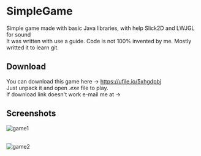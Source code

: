 # SimpleGame
Simple game made with basic Java libraries, with help Slick2D and LWJGL for sound<br />
It was written with use a guide. Code is not 100% invented by me. Mostly writted it to learn git.
## Download
You can download this game here -> https://ufile.io/5xhgdpbj <br />
Just unpack it and open _.exe_ file to play. <br />
If download link doesn't work e-mail me at -> 

## Screenshots
![game1](https://user-images.githubusercontent.com/49452547/58205946-f9158880-7cdf-11e9-94e9-7c0182b20b13.png) <br /> <br />

![game2](https://user-images.githubusercontent.com/49452547/58206040-2feb9e80-7ce0-11e9-906d-7645ee762b42.png) <br /> <br />




